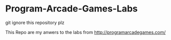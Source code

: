 # Program-Arcade-Games-Labs
git ignore this repository plz

This Repo are my anwers to the labs from http://programarcadegames.com/
